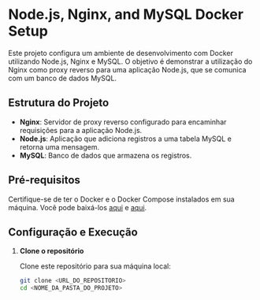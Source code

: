 # Node.js, Nginx, and MySQL Docker Setup

Este projeto configura um ambiente de desenvolvimento com Docker utilizando Node.js, Nginx e MySQL. O objetivo é demonstrar a utilização do Nginx como proxy reverso para uma aplicação Node.js, que se comunica com um banco de dados MySQL.

## Estrutura do Projeto

- **Nginx**: Servidor de proxy reverso configurado para encaminhar requisições para a aplicação Node.js.
- **Node.js**: Aplicação que adiciona registros a uma tabela MySQL e retorna uma mensagem.
- **MySQL**: Banco de dados que armazena os registros.

## Pré-requisitos

Certifique-se de ter o Docker e o Docker Compose instalados em sua máquina. Você pode baixá-los [aqui](https://docs.docker.com/get-docker/) e [aqui](https://docs.docker.com/compose/install/).

## Configuração e Execução

1. **Clone o repositório**

   Clone este repositório para sua máquina local:

   ```sh
   git clone <URL_DO_REPOSITORIO>
   cd <NOME_DA_PASTA_DO_PROJETO>
